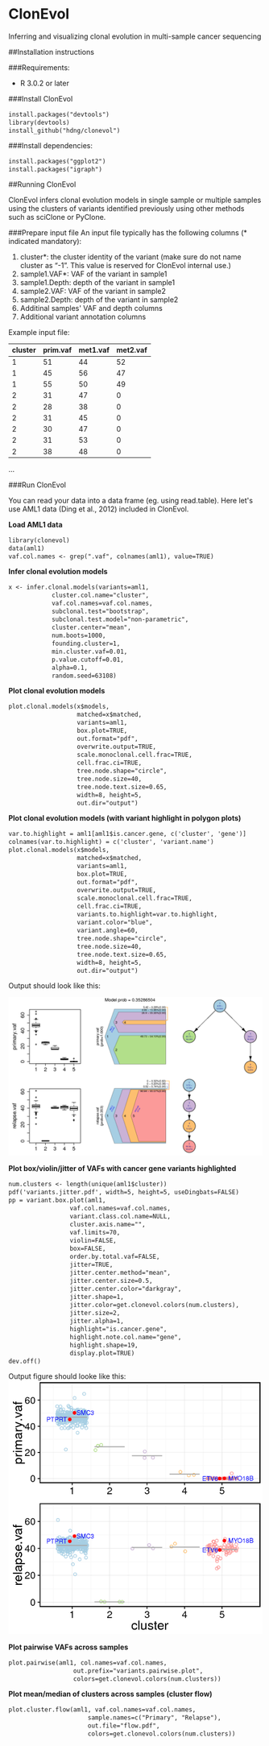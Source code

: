 # ClonEvol
Inferring and visualizing clonal evolution in multi-sample cancer sequencing

##Installation instructions

###Requirements:
- R 3.0.2 or later

###Install ClonEvol
```{r}
install.packages("devtools")
library(devtools)
install_github("hdng/clonevol")
```

###Install dependencies:

```{r}
install.packages("ggplot2")
install.packages("igraph")
```

##Running ClonEvol

ClonEvol infers clonal evolution models in single sample or multiple samples using the clusters of variants identified previously using other methods such as sciClone or PyClone.

###Prepare input file
An input file typically has the following columns (* indicated mandatory):

1. cluster*: the cluster identity of the variant (make sure do not name cluster as “-1”. This value is reserved for ClonEvol internal use.)
2. sample1.VAF*: VAF of the variant in sample1
3. sample1.Depth: depth of the variant in sample1
4. sample2.VAF: VAF of the variant in sample2
5. sample2.Depth: depth of the variant in sample2
6. Additinal samples' VAF and depth columns
7. Additional variant annotation columns

Example input file:

| cluster  |  prim.vaf  |  met1.vaf  |  met2.vaf |
|----------|------------|------------|-----------|
| 1        |  51        |  44        |  52       |
| 1        |  45        |  56        |  47       |
| 1        |  55        |  50        |  49       |
| 2        |  31        |  47        |  0        |
| 2        |  28        |  38        |  0        |
| 2        |  31        |  45        |  0        |
| 2        |  30        |  47        |  0        |
| 2        |  31        |  53        |  0        |
| 2        |  38        |  48        |  0        |
...

###Run ClonEvol

You can read your data into a data frame (eg. using read.table). Here let's use AML1 data (Ding et al., 2012) included in ClonEvol.

**Load AML1 data**
```{r}
library(clonevol)
data(aml1)
vaf.col.names <- grep(".vaf", colnames(aml1), value=TRUE)
```

**Infer clonal evolution models**
```{r}
x <- infer.clonal.models(variants=aml1,
            cluster.col.name="cluster",
            vaf.col.names=vaf.col.names,
            subclonal.test="bootstrap",
            subclonal.test.model="non-parametric",
            cluster.center="mean",
            num.boots=1000,
            founding.cluster=1,
            min.cluster.vaf=0.01,
            p.value.cutoff=0.01,
            alpha=0.1,
            random.seed=63108)
```

**Plot clonal evolution models**
```{r}
plot.clonal.models(x$models,
                   matched=x$matched,
                   variants=aml1,
                   box.plot=TRUE,
                   out.format="pdf",
                   overwrite.output=TRUE,
                   scale.monoclonal.cell.frac=TRUE,
                   cell.frac.ci=TRUE,
                   tree.node.shape="circle",
                   tree.node.size=40,
                   tree.node.text.size=0.65,
                   width=8, height=5,
                   out.dir="output")
```
**Plot clonal evolution models (with variant highlight in polygon plots)**
```{r}
var.to.highlight = aml1[aml1$is.cancer.gene, c('cluster', 'gene')]
colnames(var.to.highlight) = c('cluster', 'variant.name')
plot.clonal.models(x$models,
                   matched=x$matched,
                   variants=aml1,
                   box.plot=TRUE,
                   out.format="pdf",
                   overwrite.output=TRUE,
                   scale.monoclonal.cell.frac=TRUE,
                   cell.frac.ci=TRUE,
                   variants.to.highlight=var.to.highlight,
                   variant.color="blue",
                   variant.angle=60,
                   tree.node.shape="circle",
                   tree.node.size=40,
                   tree.node.text.size=0.65,
                   width=8, height=5,
                   out.dir="output")
```

Output should look like this:

![Clonevol model](images/model.png)



**Plot box/violin/jitter of VAFs with cancer gene variants highlighted**
```{r}
num.clusters <- length(unique(aml1$cluster))
pdf('variants.jitter.pdf', width=5, height=5, useDingbats=FALSE)
pp = variant.box.plot(aml1,
                 vaf.col.names=vaf.col.names,
                 variant.class.col.name=NULL,
                 cluster.axis.name="",
                 vaf.limits=70,
                 violin=FALSE,
                 box=FALSE,
                 order.by.total.vaf=FALSE,
                 jitter=TRUE,
                 jitter.center.method="mean",
                 jitter.center.size=0.5,
                 jitter.center.color="darkgray",
                 jitter.shape=1,
                 jitter.color=get.clonevol.colors(num.clusters),
                 jitter.size=2,
                 jitter.alpha=1,
                 highlight="is.cancer.gene",
                 highlight.note.col.name="gene",
                 highlight.shape=19,
                 display.plot=TRUE)
dev.off()
```

Output figure should looke like this:
![Clonevol model](images/variants.jitter.png)


**Plot pairwise VAFs across samples**
```{r}
plot.pairwise(aml1, col.names=vaf.col.names,
                  out.prefix="variants.pairwise.plot",
                  colors=get.clonevol.colors(num.clusters))
```

**Plot mean/median of clusters across samples (cluster flow)**
```{r}
plot.cluster.flow(aml1, vaf.col.names=vaf.col.names,
                      sample.names=c("Primary", "Relapse"),
                      out.file="flow.pdf",
                      colors=get.clonevol.colors(num.clusters))

```
